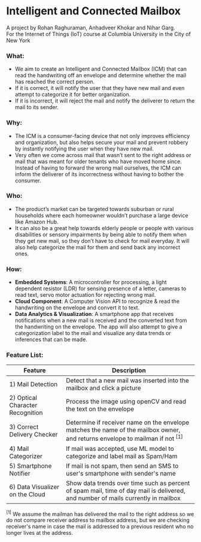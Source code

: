 # Intelligent and Connected Mailbox
A project by Rohan Raghuraman, Anhadveer Khokar and Nihar Garg.  
For the Internet of Things (IoT) course at Columbia University in the City of New York

### What:
- We aim to create an Intelligent and Connected Mailbox (ICM) that can read the handwriting off an envelope and determine whether the mail has reached the correct person.
- If it is correct, it will notify the user that they have new mail and even attempt to categorize it for better organization.
- If it is incorrect, it will reject the mail and notify the deliverer to return the mail to its sender.

### Why:
- The ICM is a consumer-facing device that not only improves efficiency and organization, but also helps secure your mail and prevent robbery by instantly notifying the user when they have new mail.
- Very often we come across mail that wasn’t sent to the right address or mail that was meant for older tenants who have moved home since. Instead of having to forward the wrong mail ourselves, the ICM can inform the deliverer of its incorrectness without having to bother the consumer.

### Who:
- The product’s market can be targeted towards suburban or rural households where each homeowner wouldn’t purchase a large device like Amazon Hub.
- It can also be a great help towards elderly people or people with various disabilities or sensory impairments by being able to notify them when they get new mail, so they don’t have to check for mail everyday. It will also help categorize the mail for them and send back any incorrect ones.

### How:
- **Embedded Systems**: A microcontroller for processing, a light dependent resistor (LDR) for sensing presence of a letter, cameras to read text, servo motor actuation for rejecting wrong mail.
- **Cloud Component**: A Computer Vision API to recognize & read the handwriting on the envelope and convert it to text.
- **Data Analytics & Visualization**: A smartphone app that receives notifications when a new mail is received and the converted text from the handwriting on the envelope. The app will also attempt to give a categorization label to the mail and visualize any data trends or inferences that can be made.

### Feature List:
| Feature | Description |
| --- | --- |
| 1) Mail Detection | Detect that a new mail was inserted into the mailbox and click a picture |
| 2) Optical Character Recognition | Process the image using openCV and read the text on the envelope |
| 3) Correct Delivery Checker | Determine if receiver name on the envelope matches the name of the mailbox owner, and returns envelope to mailman if not <sup>[1]</sup> |
| 4) Mail Categorizer | If mail was accepted, use ML model to categorize and label mail as Spam/Ham |
| 5) Smartphone Notifier | If mail is not spam, then send an SMS to user's smartphone with sender's name |
| 6) Data Visualizer on the Cloud | Show data trends over time such as percent of spam mail, time of day mail is delivered, and number of mails currently in mailbox |

<sup>[1]</sup> We assume the mailman has delivered the mail to the right address so we do not compare receiver address to mailbox address, but we are checking receiver's name in case the mail is addressed to a previous resident who no longer lives at the address.
